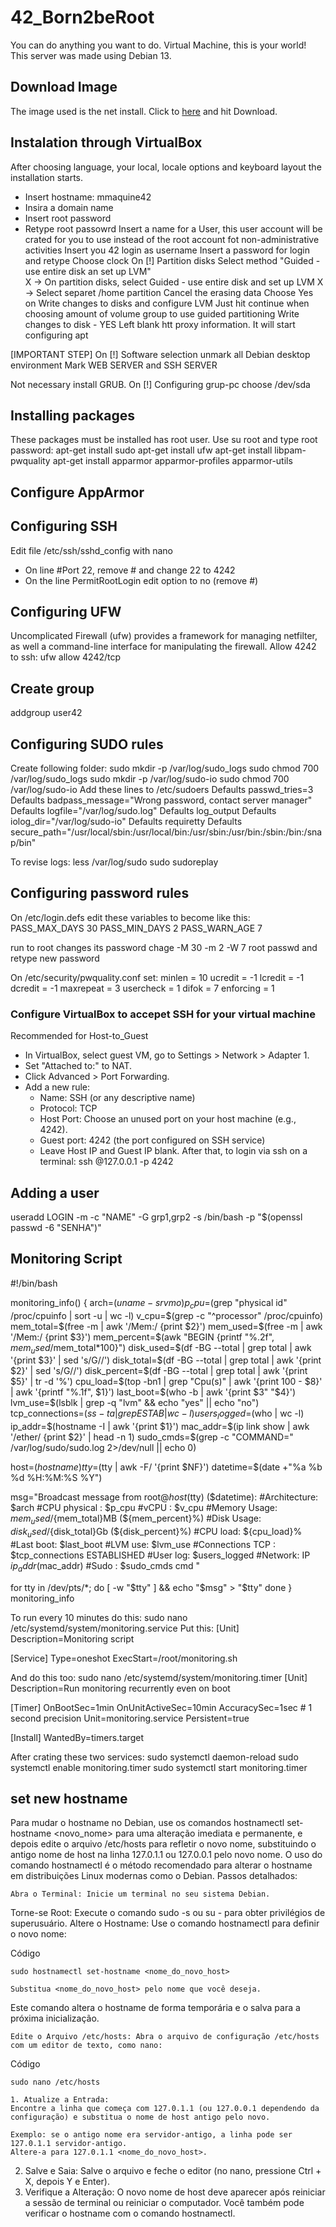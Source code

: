 # 42_Born2beRoot
You can do anything you want to do. Virtual Machine, this is your world!
This server was made using Debian 13.

## Download Image
The image used is the net install. Click to [here](https://www.debian.org/) and hit Download.

## Instalation through VirtualBox
After choosing language, your local, locale options and keyboard layout the installation starts.
- Insert hostname: mmaquine42
- Insira a domain name
- Insert root password
- Retype root passowrd
Insert a name for a User, this user account will be crated for you to use instead of the root account fot non-administrative activities
Insert you 42 login as username
Insert a password for login and retype
Choose clock
On [!] Partition disks
Select method "Guided - use entire disk an set up LVM"  
X -> On partition disks, select Guided - use entire disk and set up LVM
X -> Select separet /home partition
Cancel the erasing data
Choose Yes on Write changes to disks and configure LVM
Just hit continue when choosing amount of volume group to use guided partitioning
Write changes to disk - YES
Left blank htt proxy information. It will start configuring apt

[IMPORTANT STEP]
On [!] Software selection unmark all Debian desktop environment
Mark WEB SERVER and SSH SERVER

Not necessary install GRUB. On [!] Configuring grup-pc choose /dev/sda

## Installing packages
These packages must be installed has root user. Use su root and type root password:
apt-get install sudo
apt-get install ufw
apt-get install libpam-pwquality
apt-get install apparmor apparmor-profiles apparmor-utils

## Configure AppArmor

## Configuring SSH
Edit file /etc/ssh/sshd_config with nano
- On line #Port 22, remove # and change 22 to 4242
- On the line PermitRootLogin edit option to no (remove #)

## Configuring UFW
Uncomplicated Firewall (ufw) provides a framework for managing netfilter, as well a command-line interface for manipulating the firewall.
Allow 4242 to ssh:
ufw allow 4242/tcp

## Create group
addgroup user42

## Configuring SUDO rules
Create following folder:
sudo mkdir -p /var/log/sudo_logs
sudo chmod 700 /var/log/sudo_logs
sudo mkdir -p /var/log/sudo-io
sudo chmod 700 /var/log/sudo-io
Add these lines to /etc/sudoers
Defaults	passwd_tries=3
Defaults	badpass_message="Wrong password, contact server manager"
Defaults	logfile="/var/log/sudo.log"
Defaults	log_output
Defaults	iolog_dir="/var/log/sudo-io"
Defaults	requiretty
Defaults	secure_path="/usr/local/sbin:/usr/local/bin:/usr/sbin:/usr/bin:/sbin:/bin:/snap/bin"

To revise logs:
less /var/log/sudo
sudo sudoreplay <ID>
## Configuring password rules
On /etc/login.defs edit these variables to become like this:
PASS_MAX_DAYS	30
PASS_MIN_DAYS	2
PASS_WARN_AGE	7

run to root changes its password
chage -M 30 -m 2 -W 7 root
passwd
and retype new password

On /etc/security/pwquality.conf set:
minlen = 10
ucredit = -1
lcredit = -1
dcredit = -1
maxrepeat = 3
usercheck = 1
difok = 7
enforcing = 1

### Configure VirtualBox to accepet SSH for your virtual machine
Recommended for Host-to_Guest
- In VirtualBox, select guest VM, go to Settings > Network > Adapter 1.
- Set "Attached to:" to NAT.
- Click Advanced > Port Forwarding.
- Add a new rule:
	- Name: SSH (or any descriptive name)
	- Protocol: TCP
	- Host Port: Choose an unused port on your host machine (e.g., 4242).
	- Guest port: 4242 (the port configured on SSH service)
	- Leave Host IP and Guest IP blank.
After that, to login via ssh on a terminal:
ssh <user>@127.0.0.1 -p 4242

## Adding a user
useradd LOGIN -m -c "NAME" -G grp1,grp2 -s /bin/bash -p "$(openssl passwd -6 "SENHA")"

## Monitoring Script
#!/bin/bash

monitoring_info() {
arch=$(uname -srvmo)
p_cpu=$(grep "physical id" /proc/cpuinfo | sort -u | wc -l)
v_cpu=$(grep -c "^processor" /proc/cpuinfo)
mem_total=$(free -m | awk '/Mem:/ {print $2}')
mem_used=$(free -m | awk '/Mem:/ {print $3}')
mem_percent=$(awk "BEGIN {printf \"%.2f\", $mem_used/$mem_total*100}")
disk_used=$(df -BG --total | grep total | awk '{print $3}' | sed 's/G//')
disk_total=$(df -BG --total | grep total | awk '{print $2}' | sed 's/G//')
disk_percent=$(df -BG --total | grep total | awk '{print $5}' | tr -d '%')
cpu_load=$(top -bn1 | grep "Cpu(s)" | awk '{print 100 - $8}' | awk '{printf "%.1f", $1}')
last_boot=$(who -b | awk '{print $3" "$4}')
lvm_use=$(lsblk | grep -q "lvm" && echo "yes" || echo "no")
tcp_connections=$(ss -ta | grep ESTAB | wc -l)
users_logged=$(who | wc -l)
ip_addr=$(hostname -I | awk '{print $1}')
mac_addr=$(ip link show | awk '/ether/ {print $2}' | head -n 1)
sudo_cmds=$(grep -c "COMMAND=" /var/log/sudo/sudo.log 2>/dev/null || echo 0)

host=$(hostname)
tty=$(tty | awk -F/ '{print $NF}')
datetime=$(date +"%a %b %d %H:%M:%S %Y")

msg="Broadcast message from root@$host ($tty) ($datetime):
#Architecture: $arch
#CPU physical : $p_cpu
#vCPU : $v_cpu
#Memory Usage: $mem_used/${mem_total}MB (${mem_percent}%)
#Disk Usage: ${disk_used}/${disk_total}Gb (${disk_percent}%)
#CPU load: ${cpu_load}%
#Last boot: $last_boot
#LVM use: $lvm_use
#Connections TCP : $tcp_connections ESTABLISHED
#User log: $users_logged
#Network: IP $ip_addr ($mac_addr)
#Sudo : $sudo_cmds cmd
"

for 	tty in /dev/pts/*; do
	[ -w "$tty" ] && echo "$msg" > "$tty"
done
}
monitoring_info

To run every 10 minutes do this:
sudo nano /etc/systemd/system/monitoring.service
Put this:
[Unit]
Description=Monitoring script

[Service]
Type=oneshot
ExecStart=/root/monitoring.sh

And do this too:
sudo nano /etc/systemd/system/monitoring.timer
[Unit]
Description=Run monitoring recurrently even on boot

[Timer]
OnBootSec=1min
OnUnitActiveSec=10min
AccuracySec=1sec	# 1 second precision
Unit=monitoring.service
Persistent=true

[Install]
WantedBy=timers.target

After crating these two services:
sudo systemctl daemon-reload
sudo systemctl enable monitoring.timer
sudo systemctl start monitoring.timer


## set new hostname
Para mudar o hostname no Debian, use os comandos hostnamectl set-hostname <novo_nome> para uma alteração imediata e permanente, e depois edite o arquivo /etc/hosts para refletir o novo nome, substituindo o antigo nome de host na linha 127.0.1.1 ou 127.0.0.1 pelo novo nome. O uso do comando hostnamectl é o método recomendado para alterar o hostname em distribuições Linux modernas como o Debian. 
Passos detalhados:

    Abra o Terminal: Inicie um terminal no seu sistema Debian. 

Torne-se Root: Execute o comando sudo -s ou su - para obter privilégios de superusuário. 
Altere o Hostname: Use o comando hostnamectl para definir o novo nome: 

Código

    sudo hostnamectl set-hostname <nome_do_novo_host>

    Substitua <nome_do_novo_host> pelo nome que você deseja. 

Este comando altera o hostname de forma temporária e o salva para a próxima inicialização. 

    Edite o Arquivo /etc/hosts: Abra o arquivo de configuração /etc/hosts com um editor de texto, como nano: 

Código

    sudo nano /etc/hosts

    1. Atualize a Entrada:
    Encontre a linha que começa com 127.0.1.1 (ou 127.0.0.1 dependendo da configuração) e substitua o nome de host antigo pelo novo. 

    Exemplo: se o antigo nome era servidor-antigo, a linha pode ser 127.0.1.1 servidor-antigo.
    Altere-a para 127.0.1.1 <nome_do_novo_host>. 

2. Salve e Saia:
Salve o arquivo e feche o editor (no nano, pressione Ctrl + X, depois Y e Enter). 
3. Verifique a Alteração:
O novo nome de host deve aparecer após reiniciar a sessão de terminal ou reiniciar o computador. Você também pode verificar o hostname com o comando hostnamectl. 
